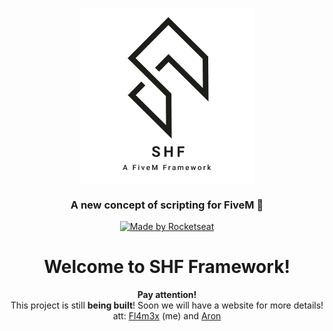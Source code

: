 <h3 align="center">
    <img alt="Logo" title="logo" width="280px" src="./images/logo.png">
    <br><br>
    <b>A new concept of scripting for FiveM 🐌</b> 
</h3>

<p align="center">
  <a href="https://docs.fivem.net/docs/scripting-manual/runtimes/javascript/#typescript-support">
    <img alt="Made by Rocketseat" src="https://img.shields.io/badge/made%20with-Typescript-007ACC">
  </a>
</p>

<h1 align="center">Welcome to SHF Framework!</h1>
<p align="center"><strong>Pay attention!</strong> <br>
This project is still <strong>being built</strong>! Soon we will have a website for more details!
<br>
 att: <a href="https://github.com/fl4m3x">Fl4m3x</a> (me) and <a href="https://github.com/LucasGutierreCraveiro">Aron</a></p>